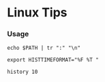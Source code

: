 # Linux Tips

### Usage

```shell
echo $PATH | tr ":" "\n"
```

```shell
export HISTTIMEFORMAT="%F %T "

history 10
```
